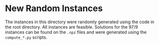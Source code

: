 # New Random Instances

The instances in this directory were randomly generated using the code in the root directory.
All instances are feasible.
Solutions for the 97/9 instances can be found on the `.npz` files and were generated using the `compute_*.py` scripts.